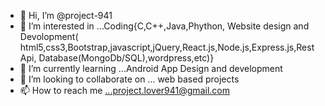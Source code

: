 - 👋 Hi, I’m @project-941
- 👀 I’m interested in ...Coding{C,C++,Java,Phython, Website design and Devolopment( html5,css3,Bootstrap,javascript,jQuery,React.js,Node.js,Express.js,Rest Api, Database(MongoDb/SQL),wordpress,etc)} 
- 🌱 I’m currently learning ...Android App Design and development
- 💞️ I’m looking to collaborate on ... web based projects
- 📫 How to reach me ...project.lover941@gmail.com


<!---
project-941/project-941 is a ✨ special ✨ repository because its `README.md` (this file) appears on your GitHub profile.
You can click the Preview link to take a look at your changes.
--->
